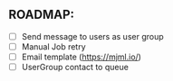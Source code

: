 ## ROADMAP:
- [ ] Send message to users as user group
- [ ] Manual Job retry
- [ ] Email template (https://mjml.io/)
- [ ] UserGroup contact to queue